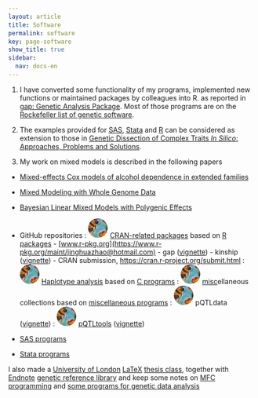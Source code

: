 ```yaml
---
layout: article
title: Software
permalink: software
key: page-software
show_title: true
sidebar:
  nav: docs-en
---
```


1. I have converted some functionality of my programs, implemented new functions or maintained packages by colleagues into R. as reported in
[gap: Genetic Analysis Package](https://www.jstatsoft.org/article/view/v023i08). Most of those programs are on
the [Rockefeller list of genetic software](https://github.com/gaow/genetic-analysis-software).

2. The examples provided for [SAS](http://en.wikipedia.org/wiki/SAS_System), [Stata](http://en.wikipedia.org/wiki/Stata) and
[R](http://www.r-project.org/) can be considered as extension to those in
[Genetic Dissection of Complex Traits *In Silico*: Approaches, Problems and Solutions](paper/cbio06.pdf).

3. My work on mixed models is described in the following papers
  - [Mixed-effects Cox models of alcohol dependence in extended families](https://link.springer.com/article/10.1186/1471-2156-6-S1-S127)
  - [Mixed Modeling with Whole Genome Data](http://www.hindawi.com/journals/jps/2012/485174/)
  - [Bayesian Linear Mixed Models with Polygenic Effects](https://www.jstatsoft.org/article/view/v085i06)

- GitHub repositories
  : [![](bees.svg)](https://github.com/jinghuazhao/R) [CRAN-related packages](https://jinghuazhao.github.io/R/) based on [R packages](r-progs.md)
      - [www.r-pkg.org](https://www.r-pkg.org/maint/jinghuazhao@hotmail.com)
      - gap ([vignette](https://jinghuazhao.github.io/R/vignettes/gap.html))
      - kinship ([vignette](https://jinghuazhao.github.io/R/vignettes/kinship.pdf))
      - CRAN submission, <https://cran.r-project.org/submit.html>
  : [![](bees.svg)](https://github.com/jinghuazhao/Haplotype-Analysis) [Haplotype analysis](https://jinghuazhao.github.io/Haplotype-Analysis/) based on [C programs](c-progs.md)
  : [![](bees.svg)](https://github.com/jinghuazhao/misc) [misc](https://jinghuazhao.github.io/misc/)ellaneous collections based on [miscellaneous programs](misc-progs.md)
  : [![](bees.svg)](https://github.com/jinghuazhao/pQTLdata) pQTLdata ([vignette](https://jinghuazhao.github.io/R/vignettes/pQTLdata.html))
  : [![](bees.svg)](https://github.com/jinghuazhao/pQTLtools) [pQTLtools](https://jinghuazhao.github.io/pQTLtools/) ([vignette](https://jinghuazhao.github.io/pQTLtools/articles/pQTLtools.html))
- [SAS programs](sas-progs.md)
- [Stata programs](stata-progs.md)

I also made a [University of London](http://www.lon.ac.uk/) [LaTeX](http://www.ctan.org/) [thesis class](software/ulthesis.zip),
together with [Endnote](http://www.endnote.com/) [genetic reference library](iop/jinghua/refs/genetics.enl)
and keep some notes on [MFC programming](iop/jinghua/winprog/winprog.html) and [some programs for genetic data analysis](software/softlink.html)
